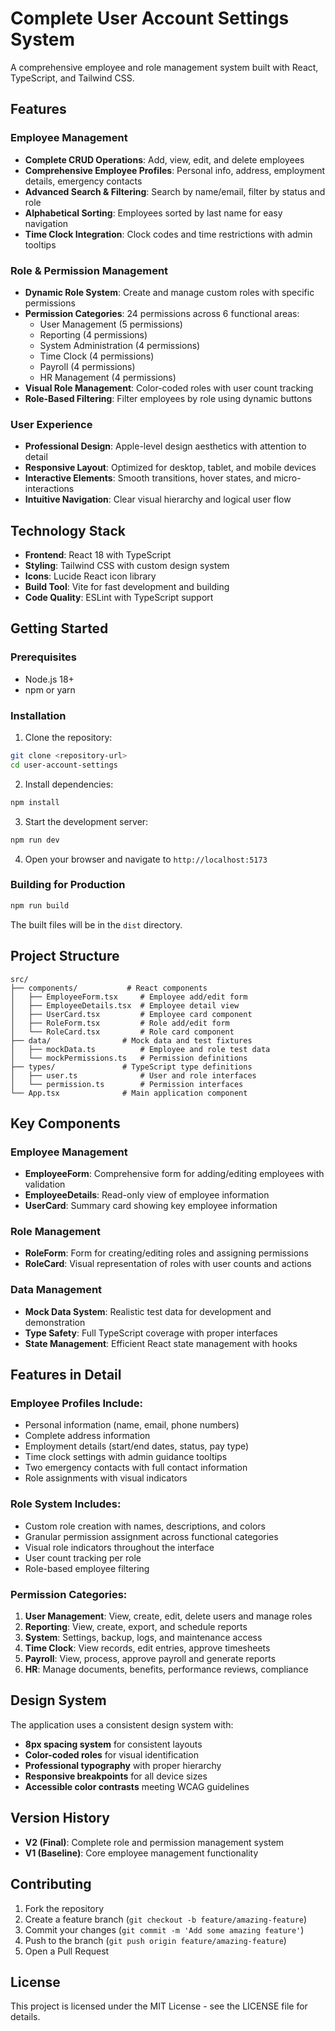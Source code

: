 # Complete User Account Settings System

A comprehensive employee and role management system built with React, TypeScript, and Tailwind CSS.

## Features

### Employee Management
- **Complete CRUD Operations**: Add, view, edit, and delete employees
- **Comprehensive Employee Profiles**: Personal info, address, employment details, emergency contacts
- **Advanced Search & Filtering**: Search by name/email, filter by status and role
- **Alphabetical Sorting**: Employees sorted by last name for easy navigation
- **Time Clock Integration**: Clock codes and time restrictions with admin tooltips

### Role & Permission Management
- **Dynamic Role System**: Create and manage custom roles with specific permissions
- **Permission Categories**: 24 permissions across 6 functional areas:
  - User Management (5 permissions)
  - Reporting (4 permissions)
  - System Administration (4 permissions)
  - Time Clock (4 permissions)
  - Payroll (4 permissions)
  - HR Management (4 permissions)
- **Visual Role Management**: Color-coded roles with user count tracking
- **Role-Based Filtering**: Filter employees by role using dynamic buttons

### User Experience
- **Professional Design**: Apple-level design aesthetics with attention to detail
- **Responsive Layout**: Optimized for desktop, tablet, and mobile devices
- **Interactive Elements**: Smooth transitions, hover states, and micro-interactions
- **Intuitive Navigation**: Clear visual hierarchy and logical user flow

## Technology Stack

- **Frontend**: React 18 with TypeScript
- **Styling**: Tailwind CSS with custom design system
- **Icons**: Lucide React icon library
- **Build Tool**: Vite for fast development and building
- **Code Quality**: ESLint with TypeScript support

## Getting Started

### Prerequisites
- Node.js 18+ 
- npm or yarn

### Installation

1. Clone the repository:
```bash
git clone <repository-url>
cd user-account-settings
```

2. Install dependencies:
```bash
npm install
```

3. Start the development server:
```bash
npm run dev
```

4. Open your browser and navigate to `http://localhost:5173`

### Building for Production

```bash
npm run build
```

The built files will be in the `dist` directory.

## Project Structure

```
src/
├── components/           # React components
│   ├── EmployeeForm.tsx     # Employee add/edit form
│   ├── EmployeeDetails.tsx  # Employee detail view
│   ├── UserCard.tsx         # Employee card component
│   ├── RoleForm.tsx         # Role add/edit form
│   └── RoleCard.tsx         # Role card component
├── data/                # Mock data and test fixtures
│   ├── mockData.ts          # Employee and role test data
│   └── mockPermissions.ts   # Permission definitions
├── types/               # TypeScript type definitions
│   ├── user.ts              # User and role interfaces
│   └── permission.ts        # Permission interfaces
└── App.tsx              # Main application component
```

## Key Components

### Employee Management
- **EmployeeForm**: Comprehensive form for adding/editing employees with validation
- **EmployeeDetails**: Read-only view of employee information
- **UserCard**: Summary card showing key employee information

### Role Management
- **RoleForm**: Form for creating/editing roles and assigning permissions
- **RoleCard**: Visual representation of roles with user counts and actions

### Data Management
- **Mock Data System**: Realistic test data for development and demonstration
- **Type Safety**: Full TypeScript coverage with proper interfaces
- **State Management**: Efficient React state management with hooks

## Features in Detail

### Employee Profiles Include:
- Personal information (name, email, phone numbers)
- Complete address information
- Employment details (start/end dates, status, pay type)
- Time clock settings with admin guidance tooltips
- Two emergency contacts with full contact information
- Role assignments with visual indicators

### Role System Includes:
- Custom role creation with names, descriptions, and colors
- Granular permission assignment across functional categories
- Visual role indicators throughout the interface
- User count tracking per role
- Role-based employee filtering

### Permission Categories:
1. **User Management**: View, create, edit, delete users and manage roles
2. **Reporting**: View, create, export, and schedule reports
3. **System**: Settings, backup, logs, and maintenance access
4. **Time Clock**: View records, edit entries, approve timesheets
5. **Payroll**: View, process, approve payroll and generate reports
6. **HR**: Manage documents, benefits, performance reviews, compliance

## Design System

The application uses a consistent design system with:
- **8px spacing system** for consistent layouts
- **Color-coded roles** for visual identification
- **Professional typography** with proper hierarchy
- **Responsive breakpoints** for all device sizes
- **Accessible color contrasts** meeting WCAG guidelines

## Version History

- **V2 (Final)**: Complete role and permission management system
- **V1 (Baseline)**: Core employee management functionality

## Contributing

1. Fork the repository
2. Create a feature branch (`git checkout -b feature/amazing-feature`)
3. Commit your changes (`git commit -m 'Add some amazing feature'`)
4. Push to the branch (`git push origin feature/amazing-feature`)
5. Open a Pull Request

## License

This project is licensed under the MIT License - see the LICENSE file for details.